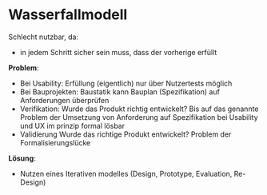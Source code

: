 # Wasserfallmodell

Schlecht nutzbar, da:

- in jedem Schritt sicher sein muss, dass der vorherige erfüllt

**Problem**:

- Bei Usability: Erfüllung (eigentlich) nur über Nutzertests möglich
- Bei Bauprojekten: Baustatik kann Bauplan (Spezifikation) auf Anforderungen überprüfen
- Verifikation: Wurde das Produkt richtig entwickelt?
  Bis auf das genannte Problem der Umsetzung von Anforderung auf Spezifikation bei Usability und UX im prinzip formal lösbar
- Validierung
  Wurde das richtige Produkt entwickelt? Problem der Formalisierungslücke

**Lösung**:

- Nutzen eines Iterativen modelles (Design, Prototype, Evaluation, Re-Design)
